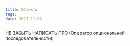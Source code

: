 ```yaml
---
title: Объекты
tags: 
date: 2023-11-02
---
```

НЕ ЗАБЫТЬ НАПИСАТЬ ПРО (Оператор опциональной последовательности)